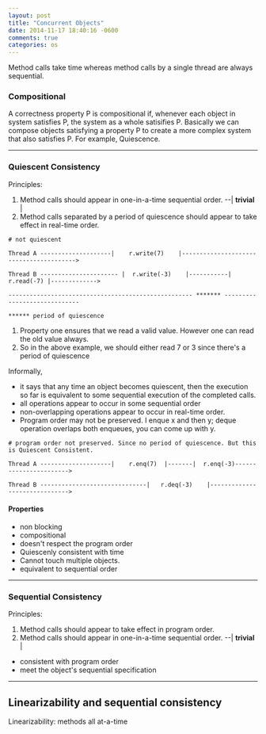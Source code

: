 ```yaml
---
layout: post
title: "Concurrent Objects"
date: 2014-11-17 18:40:16 -0600
comments: true
categories: os
---
```


Method calls take time whereas method calls by a single thread are always sequential.

### Compositional
A correctness property P is compositional if, whenever each object in system satisfies P, the system as a whole satisifies P. Basically we can compose objects satisfying a property P to create a more complex system that also satisfies P. For example, Quiescence.

---

### Quiescent Consistency

Principles:

1. Method calls should appear in one-in-a-time sequential order. --| **trivial** |
2. Method calls separated by a period of quiescence should appear to take effect in real-time order.

```
# not quiescent

Thread A --------------------|    r.write(7)    |---------------------------------------->

Thread B ---------------------- |  r.write(-3)    |-----------| r.read(-7) |------------->

---------------------------------------------------- ******* -----------------------------

****** period of quiescence
```

1. Property one ensures that we read a valid value. However one can read the old value always.
2. So in the above example, we should either read 7 or 3 since there's a period of quiescence


Informally,

- it says that any time an object becomes quiescent, then the execution so far is equivalent to some sequential execution of the completed calls.
- all operations appear to occur in some sequential order
- non-overlapping operations appear to occur in real-time order.
- Program order may not be preserved. I enque x and then y; deque operation overlaps both enqueues, you can come up with y.

```
# program order not preserved. Since no period of quiescence. But this is Quiescent Consistent.

Thread A --------------------|    r.enq(7)  |-------|  r.enq(-3)----------------------->

Thread B ------------------------------|   r.deq(-3)    |------------------------------>
```

#### Properties

- non blocking
- compositional
- doesn't respect the program order
- Quiescenly consistent with time
- Cannot touch multiple objects.
- equivalent to sequential order

---

### Sequential Consistency

Principles:

1. Method calls should appear to take effect in program order.
2. Method calls should appear in one-in-a-time sequential order. --| **trivial** |

- consistent with program order
- meet the object's sequential specification

---

Linearizability and sequential consistency
---

Linearizability: methods all at-a-time

